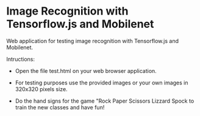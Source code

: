 # Image Recognition with Tensorflow.js and Mobilenet
Web application for testing image recognition with Tensorflow.js and Mobilenet.

Intructions:

  - Open the file test.html on your web browser application.

  - For testing purposes use the provided images or your own images in 320x320 pixels size. 

  - Do the hand signs for the game "Rock Paper Scissors Lizzard Spock to train the new classes and have fun!
